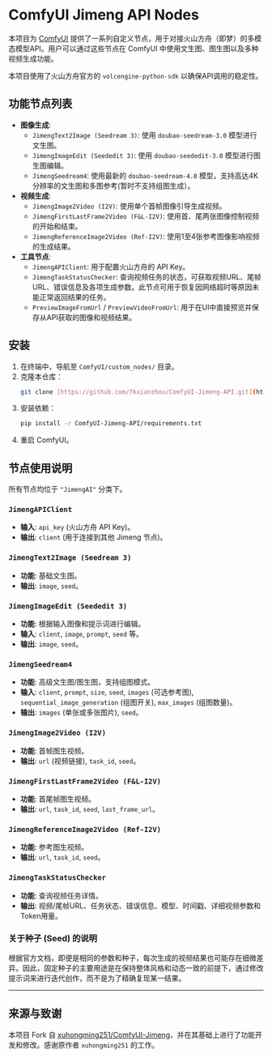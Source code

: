 # ComfyUI Jimeng API Nodes

本项目为 [ComfyUI](https://github.com/comfyanonymous/ComfyUI) 提供了一系列自定义节点，用于对接火山方舟（即梦）的多模态模型API。用户可以通过这些节点在 ComfyUI 中使用文生图、图生图以及多种视频生成功能。

本项目使用了火山方舟官方的 `volcengine-python-sdk` 以确保API调用的稳定性。

## 功能节点列表

* **图像生成**:
    * `JimengText2Image (Seedream 3)`: 使用 `doubao-seedream-3.0` 模型进行文生图。
    * `JimengImageEdit (Seededit 3)`: 使用 `doubao-seededit-3.0` 模型进行图生图编辑。
    * `JimengSeedream4`: 使用最新的 `doubao-seedream-4.0` 模型，支持高达4K分辨率的文生图和多图参考(暂时不支持组图生成）。
* **视频生成**:
    * `JimengImage2Video (I2V)`: 使用单个首帧图像引导生成视频。
    * `JimengFirstLastFrame2Video (F&L-I2V)`: 使用首、尾两张图像控制视频的开始和结束。
    * `JimengReferenceImage2Video (Ref-I2V)`: 使用1至4张参考图像影响视频的生成结果。
* **工具节点**:
    * `JimengAPIClient`: 用于配置火山方舟的 API Key。
    * `JimengTaskStatusChecker`: 查询视频任务的状态，可获取视频URL、尾帧URL、错误信息及各项生成参数。此节点可用于恢复因网络超时等原因未能正常返回结果的任务。
    * `PreviewImageFromUrl` / `PreviewVideoFromUrl`: 用于在UI中直接预览并保存从API获取的图像和视频结果。

## 安装

1.  在终端中，导航至 `ComfyUI/custom_nodes/` 目录。
2.  克隆本仓库：
    ```bash
    git clone [https://github.com/fkxianzhou/ComfyUI-Jimeng-API.git](https://github.com/fkxianzhou/ComfyUI-Jimeng-API.git)
    ```
3.  安装依赖：
    ```bash
    pip install -r ComfyUI-Jimeng-API/requirements.txt
    ```
4.  重启 ComfyUI。

## 节点使用说明

所有节点均位于 `"JimengAI"` 分类下。

### `JimengAPIClient`
* **输入**: `api_key` (火山方舟 API Key)。
* **输出**: `client` (用于连接到其他 Jimeng 节点)。

### `JimengText2Image (Seedream 3)`
* **功能**: 基础文生图。
* **输出**: `image`, `seed`。

### `JimengImageEdit (Seededit 3)`
* **功能**: 根据输入图像和提示词进行编辑。
* **输入**: `client`, `image`, `prompt`, `seed` 等。
* **输出**: `image`, `seed`。

### `JimengSeedream4`
* **功能**: 高级文生图/图生图，支持组图模式。
* **输入**: `client`, `prompt`, `size`, `seed`, `images` (可选参考图), `sequential_image_generation` (组图开关), `max_images` (组图数量)。
* **输出**: `images` (单张或多张图片), `seed`。

### `JimengImage2Video (I2V)`
* **功能**: 首帧图生视频。
* **输出**: `url` (视频链接), `task_id`, `seed`。

### `JimengFirstLastFrame2Video (F&L-I2V)`
* **功能**: 首尾帧图生视频。
* **输出**: `url`, `task_id`, `seed`, `last_frame_url`。

### `JimengReferenceImage2Video (Ref-I2V)`
* **功能**: 参考图生视频。
* **输出**: `url`, `task_id`, `seed`。

### `JimengTaskStatusChecker`
* **功能**: 查询视频任务详情。
* **输出**: 视频/尾帧URL、任务状态、错误信息、模型、时间戳、详细视频参数和Token用量。

### 关于种子 (Seed) 的说明

根据官方文档，即便是相同的参数和种子，每次生成的视频结果也可能存在细微差异。因此，固定种子的主要用途是在保持整体风格和动态一致的前提下，通过修改提示词来进行迭代创作，而不是为了精确复现某一结果。

---

## 来源与致谢

本项目 Fork 自 [xuhongming251/ComfyUI-Jimeng](https://github.com/xuhongming251/ComfyUI-Jimeng)，并在其基础上进行了功能开发和修改。感谢原作者 `xuhongming251` 的工作。
